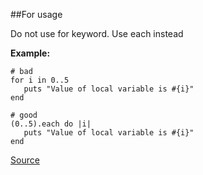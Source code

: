 ##For usage

Do not use for keyword. Use each instead

**Example:**

```
# bad
for i in 0..5
   puts "Value of local variable is #{i}"
end

# good
(0..5).each do |i|
   puts "Value of local variable is #{i}"
end
```

[Source](http://www.rubydoc.info/gems/rubocop/RuboCop/Cop/Style/For)
